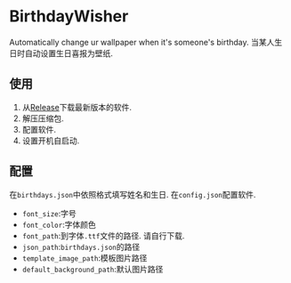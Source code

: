 # BirthdayWisher

Automatically change ur wallpaper when it's someone's birthday.
当某人生日时自动设置生日喜报为壁纸.

## 使用

1. 从[Release](https://github.com/Water-Buckets/BirthdayWisher/releases)下载最新版本的软件.
2. 解压压缩包.
3. 配置软件.
4. 设置开机自启动.

## 配置

在`birthdays.json`中依照格式填写姓名和生日.
在`config.json`配置软件.

- `font_size`:字号
- `font_color`:字体颜色
- `font_path`:到字体`.ttf`文件的路径. 请自行下载.
- `json_path`:`birthdays.json`的路径
- `template_image_path`:模板图片路径
- `default_background_path`:默认图片路径
